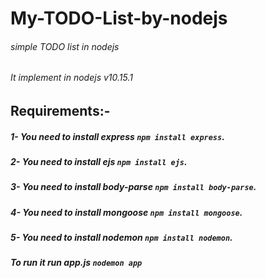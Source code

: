 # My-TODO-List-by-nodejs
###### simple TODO list in nodejs
###### It implement in nodejs v10.15.1
## Requirements:-
  ##### 1- You need to install express ```npm install express```.
  ##### 2- You need to install ejs ```npm install ejs```.
  ##### 3- You need to install body-parse ```npm install body-parse```.
  ##### 4- You need to install mongoose ```npm install mongoose```.
  ##### 5- You need to install nodemon ```npm install nodemon```.
##### To run it run app.js ```nodemon app```
